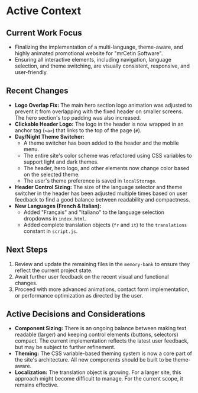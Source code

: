 # Active Context

## Current Work Focus

- Finalizing the implementation of a multi-language, theme-aware, and highly animated promotional website for "mrCetin Software".
- Ensuring all interactive elements, including navigation, language selection, and theme switching, are visually consistent, responsive, and user-friendly.

## Recent Changes

- **Logo Overlap Fix:** The main hero section logo animation was adjusted to prevent it from overlapping with the fixed header on smaller screens. The hero section's top padding was also increased.
- **Clickable Header Logo:** The logo in the header is now wrapped in an anchor tag (`<a>`) that links to the top of the page (`#`).
- **Day/Night Theme Switcher:**
    - A theme switcher has been added to the header and the mobile menu.
    - The entire site's color scheme was refactored using CSS variables to support light and dark themes.
    - The header, hero logo, and other elements now change color based on the selected theme.
    - The user's theme preference is saved in `localStorage`.
- **Header Control Sizing:** The size of the language selector and theme switcher in the header has been adjusted multiple times based on user feedback to find a good balance between readability and compactness.
- **New Languages (French & Italian):** 
    - Added "Français" and "Italiano" to the language selection dropdowns in `index.html`.
    - Added complete translation objects (`fr` and `it`) to the `translations` constant in `script.js`.

## Next Steps

1.  Review and update the remaining files in the `memory-bank` to ensure they reflect the current project state.
2.  Await further user feedback on the recent visual and functional changes.
3.  Proceed with more advanced animations, contact form implementation, or performance optimization as directed by the user.

## Active Decisions and Considerations

- **Component Sizing:** There is an ongoing balance between making text readable (larger) and keeping control elements (buttons, selectors) compact. The current implementation reflects the latest user feedback, but may be subject to further refinement.
- **Theming:** The CSS variable-based theming system is now a core part of the site's architecture. All new components should be built to be theme-aware.
- **Localization:** The translation object is growing. For a larger site, this approach might become difficult to manage. For the current scope, it remains effective.
